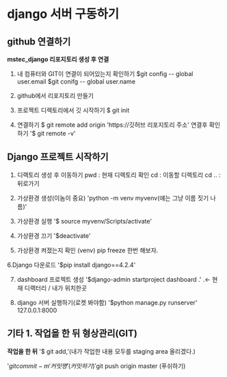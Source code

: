 django 서버 구동하기
=====================

github 연결하기
---------------

**mstec_django 리포지토리 생성 후 연결**

1. 내 컴퓨터와 GIT이 연결이 되어있는지 확인하기
$git config -- global user.email
$git conifg -- global user.name

2. github에서 리포지토리 만들기

3. 프로젝트 디렉토리에서 깃 시작하기
$ git init

4. 연결하기
$ git remote add origin 'https://깃허브 리포지토리 주소'
연결후 확인하기
'$ git remote -v'


Django 프로젝트 시작하기
------------------------

1. 디랙토리 생성 후 이동하기
pwd : 현재 디렉토리 확인 
cd : 이동할 디렉토리
cd .. : 뒤로가기

2. 가상환경 생성(이놈이 중요)
'python -m venv myvenv(얘는 그냥 이름 짓기 나름)'

3. 가상환경 실행
'$ source myvenv/Scripts/activate'

4. 가상환경 끄기
'$deactivate'

5. 가상환경 켜졌는지 확인 (venv) pip freeze 한번 해보자.

6.Django 다운로드
'$pip install django==4.2.4'

7. dashboard 프로젝트 생성
'$django-admin startproject dashboard .'  .<- 현재 디랙터리 / 내가 위치한곳

8. django 서버 실행하기(로켓 봐야함)
'$python manage.py runserver'
127.0.0.1:8000


기타 1. 작업을 한 뒤 형상관리(GIT)
----------------------------------

**작업을 한 뒤**
'$ git add,'(내가 작업한 내용 모두를 staging area 올리겠다.)

'$git commit -m '커밋명' (커밋하기)
'$git push origin master (푸쉬하기)
